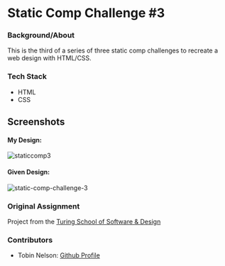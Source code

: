 # Static Comp Challenge #3

### Background/About

This is the third of a series of three static comp challenges to recreate a web design with HTML/CSS.

### Tech Stack

* HTML
* CSS

## Screenshots
#### My Design:
![staticcomp3](https://user-images.githubusercontent.com/32209705/43508047-0821ec0c-952c-11e8-91b7-615ca3820e86.jpg)

#### Given Design:
![static-comp-challenge-3](https://user-images.githubusercontent.com/32209705/43260339-703698e6-9096-11e8-985c-00e036f9d1f8.jpg)

### Original Assignment

Project from the [Turing School of Software & Design](https://turing.io/)

### Contributors

* Tobin Nelson: [Github Profile](https://github.com/Tobin-jn)
